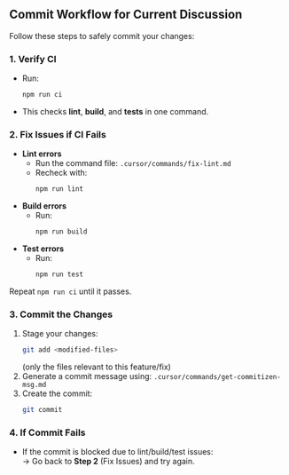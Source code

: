 ## Commit Workflow for Current Discussion

Follow these steps to safely commit your changes:

### 1. Verify CI
- Run:
  ```bash
  npm run ci
  ```
- This checks **lint**, **build**, and **tests** in one command.

### 2. Fix Issues if CI Fails
- **Lint errors**  
  - Run the command file: `.cursor/commands/fix-lint.md`  
  - Recheck with:
    ```bash
    npm run lint
    ```
- **Build errors**  
  - Run:
    ```bash
    npm run build
    ```
- **Test errors**  
  - Run:
    ```bash
    npm run test
    ```

Repeat `npm run ci` until it passes.

### 3. Commit the Changes
1. Stage your changes:
   ```bash
   git add <modified-files>
   ```
   (only the files relevant to this feature/fix)
2. Generate a commit message using:
   `.cursor/commands/get-commitizen-msg.md`
3. Create the commit:
   ```bash
   git commit
   ```

### 4. If Commit Fails
- If the commit is blocked due to lint/build/test issues:  
  → Go back to **Step 2** (Fix Issues) and try again.